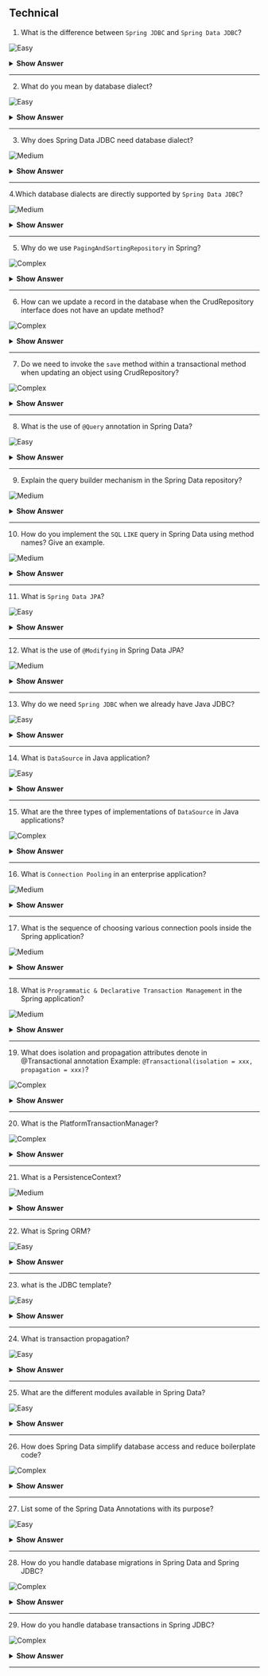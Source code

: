 ## Technical

1. What is the difference between `Spring JDBC` and `Spring Data JDBC`?

![Easy](https://github.com/revaturelabs/interviewquestions/blob/dev/ComplexityTags/simple%20(2).svg)

<details> <summary> <b> Show Answer </b> </summary>

<blockquote> 
    
- `Spring JDBC`, a sub-module under the Spring framework project, provides Spring abstractions over the plain JDBC `DataSource` that we can use with the Spring Framework.
- `Spring JDBC` nicely hooks support for `Transaction Management`, `Exception Handling`, `DB connection management`, `Connection pool configuration`, avoiding boilerplate code using `JdbcTemplate` etc.
- `Spring Data JDBC`, a sub-module under the Spring Data project, makes it easy to implement JDBC-based repositories.
- `Spring Data JDBC` is an Object Relational Mapper (ORM) based on the `Repository` abstraction.
- `Spring Data JDBC` nicely hooks support for `CrudRepository`, `@Query`, `PagingAndSortingRepository`, `@Value` in persistence constructors etc. 

</blockquote> 

</details>

---

2. What do you mean by database dialect? 

![Easy](https://github.com/revaturelabs/interviewquestions/blob/dev/ComplexityTags/simple%20(2).svg)

<details> <summary> <b> Show Answer </b> </summary>

<blockquote> 
    
- A database dialect is a configuration setting for platform-independent software (`JPA`, `Hibernate`, etc.) which allows such software to translate its generic SQL statements into vendor-specific DDL, DML.
</blockquote> 

</details>

---

3. Why does Spring Data JDBC need database dialect?

![Medium](https://github.com/revaturelabs/interviewquestions/blob/dev/ComplexityTags/Medium%20(2).svg)

<details> <summary> <b> Show Answer </b> </summary>

<blockquote> 
    
- One of the core features of `Spring Data JDBC` is to generate automatic queries using `CrudRepository` for vendor-specific databases.
- To generate the queries `Spring Data JDBC` internally uses database dialects.
</blockquote> 

</details>

---

4.Which database dialects are directly supported by `Spring Data JDBC`?

![Medium](https://github.com/revaturelabs/interviewquestions/blob/dev/ComplexityTags/Medium%20(2).svg)

<details> <summary> <b> Show Answer </b> </summary>

<blockquote> 
    
- In terms of databases, `Spring Data JDBC` requires a dialect to abstract common `SQL` functionality over vendor-specific flavors. 
- `Spring Data JDBC` includes direct support for the following databases:
    - `DB2`
    - `H2`
    - `HSQLDB`
    - `MariaDB`
    - `Microsoft SQL Server`
    - `MySQL`
    - `Oracle`
    - `Postgres`
</blockquote> 

</details>

---

5. Why do we use `PagingAndSortingRepository` in Spring?

![Complex](https://github.com/revaturelabs/interviewquestions/blob/dev/ComplexityTags/Complex%20(2).svg)

<details> <summary> <b> Show Answer </b> </summary>

<blockquote> 
    
- `Spring Data JDBC` sub-module under the Spring Data project provides `PagingAndSortingRepository` which is an extension of `CrudRepository` to provide additional methods to retrieve entities using the pagination and sorting abstraction.

</blockquote> 

</details>

---
6. How can we update a record in the database when the CrudRepository interface does not have an update method?

![Complex](https://github.com/revaturelabs/interviewquestions/blob/dev/ComplexityTags/Complex%20(2).svg)

<details> <summary> <b> Show Answer </b> </summary>

<blockquote> 
    
- `CrudRepository` has only `save` but it acts as an `update` as well.
- When we `save` an entity with an empty `id` it will do a save.
- When you do `save` on the entity wan its existing `id` it will do an `update`.
- This means after we used findById and changed something in returned object, we can call save on that object and it will do an update because after findById you get an object with a populated id that exists in our database.
- `save` in `CrudRepository` can accept a single entity or Iterable of our entity type.
</blockquote> 

</details>

---
7. Do we need to invoke the `save` method within a transactional method when updating an object using CrudRepository?

![Complex](https://github.com/revaturelabs/interviewquestions/blob/dev/ComplexityTags/Complex%20(2).svg)

<details> <summary> <b> Show Answer </b> </summary>

<blockquote> 
    
- Calling the `save` method to update an object inside a transactional method is not mandatory.
- When we use the `findById` method to retrieve an entity within a transactional method, the returned entity is managed by the persistence provider. 
- Hence, any change to that entity will be automatically persisted in the database, regardless of whether we are invoking the save method inside a transactional method.
</blockquote> 

</details>

---
8. What is the use of `@Query` annotation in Spring Data?

![Easy](https://github.com/revaturelabs/interviewquestions/blob/dev/ComplexityTags/simple%20(2).svg)

<details> <summary> <b> Show Answer </b> </summary>

<blockquote> 
    
- `Spring Data` provides multiple ways to define a query that we can execute.
- One of these popular methods is using `@Query` annotation.
- We can annotate the `Spring Data` repository method with the `@Query` annotation where its `value` attribute contains the `JPQL` or `SQL` to be executed.
- It's a convenient approach to place a query definition just above the method inside the repository rather than inside our domain model as named queries.
</blockquote> 

</details>

---
9. Explain the query builder mechanism in the Spring Data repository?

![Medium](https://github.com/revaturelabs/interviewquestions/blob/dev/ComplexityTags/Medium%20(2).svg)

<details> <summary> <b> Show Answer </b> </summary>

<blockquote> 
    
- The query builder mechanism built into the `Spring Data` repository infrastructure is useful for building constraining queries over entities of the repository.
- The query method names are divided into `subject` and `predicate`.
- The first part (`find…By`, `exists…By`) defines the subject of the query, and the second part forms the predicate.
- Few Queries subject keywords - `find…By`, `get…By`, `count…By`, `…Distinct…`, `delete…By`,`Top<number>…`
- Few Queries predicate keywords - `Containing`, `After`, `Before`, `Between`, `EndingWith`, `StartsWith`, `LessThan`, `GreaterThan`
- Few Query predicate modifier keywords - `IgnoreCase`, `OrderBy…`
- Example-
```java
interface PersonRepository extends Repository<Person, Long> {

  List<Person> findByEmailAddressAndLastname(EmailAddress emailAddress, String lastname);

  // Enables the distinct flag for the query
  List<Person> findDistinctPeopleByLastnameOrFirstname(String lastname, String firstname);
  List<Person> findPeopleDistinctByLastnameOrFirstname(String lastname, String firstname);

  // Enabling ignoring the case for an individual property
  List<Person> findByLastnameIgnoreCase(String lastname);
 
  // Enabling ignoring the case for all suitable properties
  List<Person> findByLastnameAndFirstnameAllIgnoreCase(String lastname, String firstname);

  // Enabling static ORDER BY for a query
  List<Person> findByLastnameOrderByFirstnameAsc(String lastname);
  List<Person> findByLastnameOrderByFirstnameDesc(String lastname);
}
```

</blockquote> 

</details>

---
10. How do you implement the `SQL` `LIKE` query in Spring Data using method names? Give an example.

![Medium](https://github.com/revaturelabs/interviewquestions/blob/dev/ComplexityTags/Medium%20(2).svg)

<details> <summary> <b> Show Answer </b> </summary>

<blockquote> 
    
- Let’s consider the Login entity comprising the userId attribute.
- There can be four different variations of LIKE query formed using method names as follows:
  - Exact Match `SELECT ... LIKE userId`
    - `List<User> findByUserIdLike(String userId);`
  - Starting With `SELECT ... LIKE userId%`
    - `List<User> findByUserIdStartingWith(String userId);`
  - Ending With `SELECT ... LIKE %userId`
    - `List<User> findByUserIdEndingWith(String userId);`
  - In Between `SELECT ... LIKE %userId%`
    - `List<User> findByUserIdContaining(String userId);`
</blockquote> 

</details>

---
11. What is `Spring Data JPA`?

![Easy](https://github.com/revaturelabs/interviewquestions/blob/dev/ComplexityTags/simple%20(2).svg)

<details> <summary> <b> Show Answer </b> </summary>

<blockquote> 
    
- `Spring Data JPA`, a sub-module under the Spring Data project, makes it easy to implement `JPA` based repositories.
- `Spring Data JPA` provides repository support for the `Java Persistence API (JPA)`. 
- It eases the development of applications that need to access JPA data sources. 
- `Spring Data JPA` nicely hooks support for `JpaRepository`, `Hibernate`, `OpenJPA`, `EclipseLink`, `Querydsl`, `@Modifying`
</blockquote> 

</details>

---
12.  What is the use of `@Modifying` in Spring Data JPA?

![Medium](https://github.com/revaturelabs/interviewquestions/blob/dev/ComplexityTags/Medium%20(2).svg)

<details> <summary> <b> Show Answer </b> </summary>

<blockquote> 
    
- Adding `@Modifying` annotation indicates the query is not for a `SELECT` query.
- `@Modifying` annotation lets you execute `DML` inserts, updates, and deletes)and `DDL` using `JPA` `@Query` annotations.
- `@Modifying` annotation is only relevant in combination with the `@Query` annotation, derived query methods or custom methods do not require this Annotation.
</blockquote> 

</details>

---

13. Why do we need `Spring JDBC` when we already have Java JDBC?

![Easy](https://github.com/revaturelabs/interviewquestions/blob/dev/ComplexityTags/simple%20(2).svg)

<details> <summary> <b> Show Answer </b> </summary>

<blockquote> 
    
- `JDBC` is the core API to connect your java application with any database vendor.
- When we use Java `JDBC` there are multiple configuration steps, starting from loading the river to closing the DB connection developer has to manage.
- When we use the `Spring JDBC` module under the Spring framework, it takes care of all low-level common `JDBC` operations and allows the developer to focus only on business logic.
</blockquote> 

</details>

---

14. What is `DataSource` in Java application?

![Easy](https://github.com/revaturelabs/interviewquestions/blob/dev/ComplexityTags/simple%20(2).svg)

<details> <summary> <b> Show Answer </b> </summary>

<blockquote> 
    
- `DataSource` is a factory for connections to the physical data source.
- In enterprise applications, the `DataSource` object is the preferred means of getting a connection to your database.
  
</blockquote> 

</details>

---

15. What are the three types of implementations of `DataSource` in Java applications?

![Complex](https://github.com/revaturelabs/interviewquestions/blob/dev/ComplexityTags/Complex%20(2).svg)

<details> <summary> <b> Show Answer </b> </summary>

<blockquote> 
    
- The `DataSource` interface is implemented by a driver vendor. There are three types of implementations:
    - `Basic implementation` - produces a standard Connection object
    - `Connection pooling implementation` -- produces a Connection object that will automatically participate in connection pooling. 
    - `Distributed transaction implementation` -- produces a Connection object that may be used for distributed transactions and almost always participates in connection pooling. 

</blockquote> 

</details>

---
16. What is `Connection Pooling` in an enterprise application?

![Medium](https://github.com/revaturelabs/interviewquestions/blob/dev/ComplexityTags/Medium%20(2).svg)

<details> <summary> <b> Show Answer </b> </summary>

<blockquote> 
    
- `Connection pooling` is a technique of creating and managing a pool of connections that are reused rather than created each time a connection is requested. 
- `Connection pooling` can greatly increase the performance of your Java application, while reducing overall resource usage.
-  Connection pool is a memory cache of database connections which is maintained by a connection pooling provider as a layer on top of any standard JDBC driver.

</blockquote> 

</details>

---

17. What is the sequence of choosing various connection pools inside the Spring application?

![Medium](https://github.com/revaturelabs/interviewquestions/blob/dev/ComplexityTags/Medium%20(2).svg)

<details> <summary> <b> Show Answer </b> </summary>

<blockquote> 
    
- Spring Boot uses the following algorithm for choosing a specific implementation:
    - If HikariCP is available, Spring always chooses it.
    - Otherwise, if the Tomcat pooling DataSource is available, Spring will use it.
    - Otherwise, if Commons `DBCP2` is available, Spring will use that.
- If none of `HikariCP`, `Tomcat`, and `DBCP2` are available and if `Oracle UCP` is available, Spring will use it.

</blockquote> 

</details>

---
18. What is `Programmatic & Declarative Transaction Management` in the Spring application?

![Medium](https://github.com/revaturelabs/interviewquestions/blob/dev/ComplexityTags/Medium%20(2).svg)

<details> <summary> <b> Show Answer </b> </summary>

<blockquote> 
    
- Spring provides both `Programmatic` and `Declarative` transaction management.
- In Programmatic Transaction management we have transaction management code surrounding our business code. 
- It gives extreme flexibility but is difficult to maintain.
- Whereas in Declarative Transaction management we separate the transaction management code from the business code. 
- We can configure Declarative Transaction management using both annotations and XML-based configuration.
- Most Spring Framework users choose declarative transaction management as this option has the least impact on application code.
- To summarize, Programmatic Transaction management is more flexible during development time but less flexible during application life. whereas Declarative Transaction management is less flexible during development time but more flexible during the application life

 </blockquote> 

</details>

---
19. What does isolation and propagation attributes denote in @Transactional annotation 
Example: `@Transactional(isolation = xxx, propagation = xxx)`?

![Complex](https://github.com/revaturelabs/interviewquestions/blob/dev/ComplexityTags/Complex%20(2).svg)

<details> <summary> <b> Show Answer </b> </summary>

<blockquote> 
    
- While using Declarative Transaction management we can provide isolation & propagation attributes which serve below purpose:
    - `Isolation`: The degree to which this transaction is isolated from the work of other transactions. For example, can this transaction see uncommitted writes from other transactions?
    - `Propagation`: Typically, all code within a transaction scope runs in that transaction. However, you can specify the behaviour if a transactional method is run when a transaction context already exists. For example, code can continue running in the existing transaction (the common case), or the existing transaction can be suspended, and a new transaction created.

</blockquote> 

</details>

---
20. What is the PlatformTransactionManager?


![Complex](https://github.com/revaturelabs/interviewquestions/blob/dev/ComplexityTags/Complex%20(2).svg)

<details> <summary> <b> Show Answer </b> </summary>

<blockquote> 

The PlatformTransactionManager is an interface in Spring that provides a consistent abstraction for managing transactions across different transactional resources, such as relational databases, message queues, or any other resource that supports transactions. It defines methods for beginning, committing, and rolling back transactions.

</blockquote> 

</details>

---

21. What is a PersistenceContext?

![Medium](https://github.com/revaturelabs/interviewquestions/blob/dev/ComplexityTags/simple%20(2).svg)

<details> <summary> <b> Show Answer </b> </summary>

<blockquote> 

- A PersistenceContext, in the context of Java Persistence API (JPA), is a first-level cache of managed entities. It represents the set of persistent entities that are currently being managed by the JPA provider within a particular unit of work.

- A PersistenceContext is a temporary storage space that holds the objects retrieved from the database or created within the application. 

</blockquote> 

</details>

---

22. What is Spring ORM?

![Easy](https://github.com/revaturelabs/interviewquestions/blob/dev/ComplexityTags/simple%20(2).svg)

<details> <summary> <b> Show Answer </b> </summary>

<blockquote> 

- Spring ORM is a module within the Spring Framework that provides integration with Object-Relational Mapping (ORM) frameworks, primarily Hibernate, JPA (Java Persistence API), and other ORM technologies. It simplifies the development of database access code by providing a consistent and declarative way to interact with the database.

- Spring ORM offers features such as transaction management, object-to-relational mapping, query execution, and caching. It allows developers to work with database entities as regular Java objects and abstracts away the complexities of SQL queries and database interactions.


</blockquote>

</details>

---

23.  what is the JDBC template?

![Easy](https://github.com/revaturelabs/interviewquestions/blob/dev/ComplexityTags/simple%20(2).svg)

<details> <summary> <b> Show Answer </b> </summary>

<blockquote> 

- The JDBC template is a class provided by the Spring Framework that implements the Template design pattern for database access using the JDBC (Java Database Connectivity) API. It simplifies the process of working with relational databases by encapsulating common database operations such as querying, updating, and deleting records. The JDBC template handles low-level details such as database connections, statement creation, and result set handling, allowing developers to focus on writing business logic instead of dealing with boilerplate code.

</blockquote>

</details>

---

24.  What is transaction propagation?

![Easy](https://github.com/revaturelabs/interviewquestions/blob/dev/ComplexityTags/simple%20(2).svg)

<details> <summary> <b> Show Answer </b> </summary>

<blockquote> 

Transaction propagation refers to how a transaction is propagated from one method to another within a transactional context. It defines the behavior of nested method invocations when it comes to transaction management.

In the context of Spring and its transaction management, transaction propagation determines whether a method should join an existing transaction or create a new one. It controls how transactions are inherited or shared between multiple methods.

There are different transaction propagation options available, such as:

- REQUIRED: The method must run within a transaction. If a transaction already exists, the method joins it; otherwise, a new transaction is created.
- REQUIRES_NEW: The method always creates a new transaction. If an existing transaction exists, it is suspended until the new transaction completes.
- SUPPORTS: The method can run with or without a transaction. If an existing transaction exists, the method joins it; otherwise, it executes non-transactionally.
- NOT_SUPPORTED: The method always runs without a transaction, even if an existing transaction exists.


</blockquote>

</details>

---

25. What are the different modules available in Spring Data?

![Easy](https://github.com/revaturelabs/interviewquestions/blob/dev/ComplexityTags/simple%20(2).svg)

<details> <summary> <b> Show Answer </b> </summary>

<blockquote> 

The different modules available in Spring Data are:

1. Spring Data JPA: Provides support for working with JPA (Java Persistence API) to access relational databases.

2. Spring Data MongoDB: Offers support for working with MongoDB NoSQL database.

3. Spring Data Redis: Provides support for working with Redis, an in-memory data store.

4. Spring Data JDBC: Offers support for working with JDBC (Java Database Connectivity) to access relational databases using a lightweight and simplified approach.

5. Spring Data Elasticsearch: Provides support for working with Elasticsearch, a distributed search and analytics engine.

6. Spring Data Neo4j: Offers support for working with Neo4j, a graph database.

7. Spring Data Cassandra: Provides support for working with Apache Cassandra, a highly scalable and distributed NoSQL database.

8. Spring Data Couchbase: Offers support for working with Couchbase, a NoSQL document database.

9. Spring Data Solr: Provides support for working with Apache Solr, a search platform built on Apache Lucene.



</blockquote>

</details>

---

26. How does Spring Data simplify database access and reduce boilerplate code?

![Complex](https://github.com/revaturelabs/interviewquestions/blob/dev/ComplexityTags/simple%20(2).svg)

<details> <summary> <b> Show Answer </b> </summary>

<blockquote> 

Spring Data simplifies database access and reduces boilerplate code by providing a set of abstractions and ready-to-use implementations for common database operations. 

1. It offers a unified and consistent programming model across different databases, allowing developers to work with different database technologies using a common API.

2. Spring Data provides automatic repository implementations based on conventions and naming conventions, eliminating the need to write repetitive data access code.

3. It supports query methods, where developers can define queries by simply declaring method names with specific prefixes or using annotations, reducing the need to write complex SQL or query DSLs.

4. Spring Data supports pagination, sorting, and other common data access patterns out-of-the-box, making it easier to handle large datasets and perform efficient data retrieval.

5. It integrates with the Spring Framework's transaction management, allowing developers to easily manage database transactions without writing explicit transaction code.


</blockquote>

</details>

---

27. List some of the Spring Data Annotations with its purpose?

![Easy](https://github.com/revaturelabs/interviewquestions/blob/dev/ComplexityTags/simple%20(2).svg)

<details> <summary> <b> Show Answer </b> </summary>

<blockquote> 

Some of the commonly used Spring Data annotations are:

1. `@Entity`: Marks a class as an entity in JPA (Java Persistence API) and maps it to a database table.

2. `@Table`: Specifies the name of the database table associated with an entity class.

3. `@Id`: Marks a field as the primary key of an entity.

4. `@GeneratedValue`: Specifies the strategy for generating values for an entity's primary key.

5. `@Column`: Specifies the mapping between an entity's field and a database column.

6. `@Transient`: Marks a field as not persistent, meaning it will not be stored in the database.

7. `@Repository`: Marks a class as a repository, which is responsible for data access and manipulation.

8. `@Query`: Defines a custom query method in a repository interface using JPQL (Java Persistence Query Language) or native SQL.

9. `@Transactional`: Specifies that a method or class should be executed within a transaction.

10. `@EnableJpaRepositories`: Enables Spring Data JPA repositories in a Spring Boot application.


</blockquote>

</details>

---

28.  How do you handle database migrations in Spring Data and Spring JDBC?

![Complex](https://github.com/revaturelabs/interviewquestions/blob/dev/ComplexityTags/simple%20(2).svg)

<details> <summary> <b> Show Answer </b> </summary>

<blockquote> 

In Spring Data, database migrations can be handled using external tools such as Flyway or Liquibase. These tools allow you to define and manage database schema changes using versioned migration scripts. Spring Data integrates with these tools by providing support for executing the migration scripts during application startup.

In Spring JDBC, you can handle database migrations by executing SQL scripts manually. You can create SQL scripts that contain the necessary database schema changes and execute them using the `JdbcTemplate` provided by Spring JDBC. This approach requires you to manage the versioning and execution of the scripts manually.


</blockquote>

</details>

---

29.  How do you handle database transactions in Spring JDBC?

![Complex](https://github.com/revaturelabs/interviewquestions/blob/dev/ComplexityTags/simple%20(2).svg)

<details> <summary> <b> Show Answer </b> </summary>

<blockquote> 

In Spring JDBC, you can handle database transactions using the `TransactionTemplate` or by annotating your methods with the `@Transactional` annotation.

1. Using `TransactionTemplate`: You can create an instance of `TransactionTemplate` and use its `execute` method to execute database operations within a transaction. You can define the transaction boundaries and handle transactional behavior programmatically.

2. Using `@Transactional` annotation: You can annotate your methods or classes with `@Transactional` to enable declarative transaction management. Spring will automatically manage the transactions for annotated methods, ensuring that they are executed within a transactional context. You can configure transaction propagation, isolation level, and other transaction attributes using the `@Transactional` annotation.


</blockquote>

</details>

---